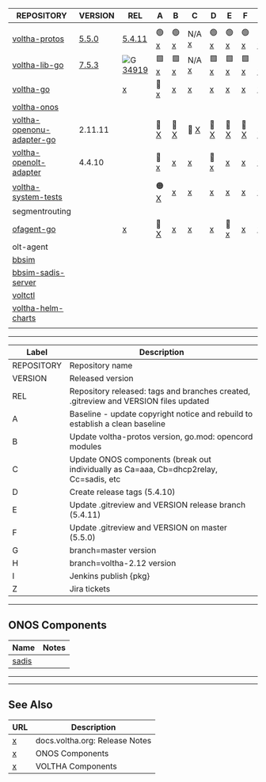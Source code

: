  | REPOSITORY | VERSION | REL | A | B | C | D | E | F | G | H | I | Z | 
 | ---------- | ------- | --- | - | - | - | - | - | - | - | - | - | - |
| <img width=800/> | | | | | | | | | | | | | |
 |  [voltha-protos](https://gerrit.opencord.org/plugins/gitiles/voltha-protos/+/refs/heads/voltha-2.12) |  [5.5.0](https://gerrit.opencord.org/plugins/gitiles/voltha-protos/+/refs/heads/master/VERSION) |  [5.4.11](https://gerrit.opencord.org/plugins/gitiles/voltha-protos/+/refs/heads/voltha-2.12/VERSION)            |  :green_circle: [x](voltha-protos/A.md)        |  :green_circle: [x](voltha-protos/B.md)       |  N/A            [x](voltha-protos/C.md)       |  :green_circle: [x](voltha-protos/D.md)       |  :green_circle: [x](voltha-protos/E.md)       |  :green_circle: [x](voltha-protos/F.md)       |  :green_circle: [x](voltha-protos/G.md)       |  :green_circle: [x](voltha-protos/H.md)       |                                               |                                                          | 
 |  [voltha-lib-go](https://gerrit.opencord.org/plugins/gitiles/voltha-lib-go)                          |  [7.5.3](https://gerrit.opencord.org/plugins/gitiles/voltha-lib-go/+/refs/tags/v7.5.3)          |  ![G](https://placehold.co/15x15/c5f015/c5f015.png) [34919](https://gerrit.opencord.org/c/voltha-lib-go/+/34919) |  :green_square: [x](voltha-lib-go/A.md)        |  :green_square: [x](voltha-lib-go/B.md)       |  N/A            [x](voltha-lib-go/C.md)       |  :green_square: [x](voltha-lib-go/D.md)       |  :green_square: [x](voltha-lib-go/E.md)       |  :green_square: [x](voltha-lib-go/F.md)       |  :green_square: [x](voltha-lib-go/G.md)       |  :green_square: [x](voltha-lib-go/H.md)       |                                               |                                                          | 
 |  [voltha-go](https://gerrit.opencord.org/plugins/gitiles/voltha-go)                                  |                                                                                                 |  [x](voltha-go/A.md)                                                                                             |  :hammer: [x](voltha-go/A.md)                  |  [x](voltha-go/B.md)                          |  [x](voltha-go/C.md)                          |  [x](voltha-go/D.md)                          |  [x](voltha-go/E.md)                          |  [x](voltha-go/F.md)                          |  [x](voltha-go/G.md)                          |  [x](voltha-go/H.md)                          |                                               |  [x](voltha-go/Z.md)                                     | 
 |  [voltha-onos](https://gerrit.opencord.org/plugins/gitiles/voltha-onos)                              |                                                                                                 |                                                                                                                  |                                                |                                               |                                               |                                               |                                               |                                               |                                               |                                               |                                               |                                                          | 
 |  [voltha-openonu-adapter-go](https://gerrit.opencord.org/plugins/gitiles/voltha-openonu-adapter-go)  |  2.11.11                                                                                        |                                                                                                                  |  :hammer: [X](voltha-openonu-adapter-go/A.md)  |  :hammer: [X](voltha-openonu-adapter-go/B.md) |  :hammer: [X](voltha-openonu-adapter-go/C.md) |  :hammer: [X](voltha-openonu-adapter-go/D.md) |  :hammer: [X](voltha-openonu-adapter-go/E.md) |  :hammer: [X](voltha-openonu-adapter-go/F.md) |  :hammer: [X](voltha-openonu-adapter-go/G.md) |  :hammer: [X](voltha-openonu-adapter-go/H.md) |  :hammer: [X](voltha-openonu-adapter-go/A.md) |                                                          | 
 |  [voltha-openolt-adapter](https://gerrit.opencord.org/plugins/gitiles/voltha-openolt-adapter)        |  4.4.10                                                                                         |                                                                                                                  |  :hammer: [x](voltha-openolt-adapter/A.md)     |  [x](voltha-openolt-adapter/B.md)             |  [x](voltha-openolt-adapter/C.md)             |  :hammer: [x](voltha-openolt-adapter/D.md)    |  [x](voltha-openolt-adapter/D.md)             |  [x](voltha-openolt-adapter/F.md)             |  [x](voltha-openolt-adapter/G.md)             |  [x](voltha-openolt-adapter/H.md)             |                                               |  [x](voltha-openolt-adapter/Z.md)                        | 
 |  [voltha-system-tests](https://gerrit.opencord.org/plugins/gitiles/voltha-system-tests)              |                                                                                                 |                                                                                                                  |  :orange_circle: [X](voltha-system-tests/A.md) |  [x](voltha-system-tests/B.md)                |  [x](voltha-system-tests/C.md)                |  [x](voltha-system-tests/D.md)                |  [x](voltha-system-tests/E.md)                |  [x](voltha-system-tests/F.md)                |  [x](voltha-system-tests/G.md)                |  [x](voltha-system-tests/H.md)                |                                               |  [x](voltha-system-tests/Z.md)                           | 
 |  segmentrouting                                                                                      |                                                                                                 |                                                                                                                  |                                                |                                               |                                               |                                               |                                               |                                               |                                               |                                               |                                               |                                                          | 
 |  [ofagent-go](https://gerrit.opencord.org/plugins/gitiles/ofagent-go)                                |                                                                                                 |  [x](ofagent-go/A.md)                                                                                            |  :hammer: [X](ofagent-go/A.md)                 |  [x](ofagent-go/B.md)                         |  [x](ofagent-go/C.md)                         |  [x](ofagent-go/D.md)                         |  :hammer: [x](ofagent-go/E.md)                |  [x](ofagent-go/F.md)                         |  [x](ofagent-go/G.md)                         |  [x](ofagent-go/H.md)                         |  [x](ofagent-go/I.md)                         |  [x](ofagent-go/Z.md)                                    | 
 |  olt-agent                                                                                           |                                                                                                 |                                                                                                                  |                                                |                                               |                                               |                                               |                                               |                                               |                                               |                                               |                                               |                                                          | 
 |  [bbsim](https://gerrit.opencord.org/plugins/gitiles/bbsim)                                          |                                                                                                 |                                                                                                                  |                                                |                                               |                                               |                                               |                                               |                                               |                                               |                                               |                                               |                                                          | 
 |  [bbsim-sadis-server](https://gerrit.opencord.org/plugins/gitiles/bbsim-sadis-server)                |                                                                                                 |                                                                                                                  |                                                |                                               |                                               |                                               |                                               |                                               |                                               |                                               |                                               |                                                          | 
 |  [voltctl](https://gerrit.opencord.org/plugins/gitiles/voltctl)                                      |                                                                                                 |                                                                                                                  |                                                |                                               |                                               |                                               |                                               |                                               |                                               |                                               |                                               |                                                          | 
 |  [voltha-helm-charts](https://gerrit.opencord.org/plugins/gitiles/voltha-helm-charts)                |                                                                                                 |                                                                                                                  |                                                |                                               |                                               |                                               |                                               |                                               |                                               |                                               |                                               |  :new: [5259](https://jira.opencord.org/browse/VOL-5259) | 
 |                                                                                                      |                                                                                                 |                                                                                                                  |                                                |                                               |                                               |                                               |                                               |                                               |                                               |                                               |                                               |                                                          | 




---

| Label | Description |
| ----- | ----------- |
 |  REPOSITORY | Repository name                                                                         | 
 |  VERSION    | Released version                                                                        | 
 |  REL        | Repository released: tags and branches created, .gitreview and VERSION files updated    | 
 |  A          | Baseline - update copyright notice and rebuild to establish a clean baseline            | 
 |  B          | Update voltha-protos version, go.mod: opencord modules                                  | 
 |  C          | Update ONOS components (break out individually as Ca=aaa, Cb=dhcp2relay, Cc=sadis, etc  | 
 |  D          | Create release tags (5.4.10)                                                            | 
 |  E          | Update .gitreview and VERSION release branch (5.4.11)                                   | 
 |  F          | Update .gitreview and VERSION on master (5.5.0)                                         | 
 |  G          | branch=master version                                                                   | 
 |  H          | branch=voltha-2.12 version                                                              | 
 |  I          | Jenkins publish {pkg}                                                                   | 
 |  Z          | Jira tickets                                                                            | 

---
ONOS Components
---------------

| Name | Notes |
| ---- | ----- |
| [sadis](https://jenkins.opencord.org/job/maven-publish_sadis/107/consoleText) | |6
---
---

## See Also

| URL | Description |
| --- | ----------- |
| [x](https://docs.voltha.org) | docs.voltha.org: Release Notes |
| [x](https://docs.voltha.org/master/release_notes/voltha_2.12.html#onos-components) | ONOS Components |
| [x](https://docs.voltha.org/master/release_notes/voltha_2.12.html#voltha-components) | VOLTHA Components |
